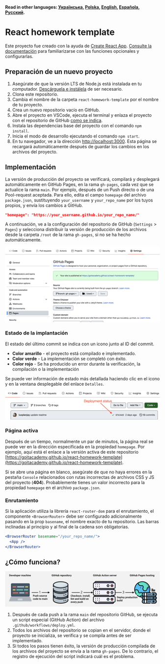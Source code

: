 **Read in other languages: [Українська](README.md), [Polska](README.pl.md),
[English](README.en.md), [Española](README.es.md), [Русский](README.ru.md).**

# React homework template

Este proyecto fue creado con la ayuda de
[Create React App](https://github.com/facebook/create-react-app). [Consulte la documentación](https://facebook.github.io/create-react-app/docs/getting-started) para familiarizarse con las funciones opcionales y configurarlas.

## Preparación de un nuevo proyecto

1. Asegúrate de que la versión LTS de Node.js está instalada en tu computador.
   [Descárguela e instálela](https://nodejs.org/en/) de ser necesario.
2. Clona este repositorio.
3. Cambia el nombre de la carpeta `react-homework-template` por el nombre de tu proyecto.
4. Crea un nuevo repositorio vacío en GitHub.
5. Abre el proyecto en VSCode, ejecuta el terminal y enlaza el proyecto con el repositorio de GitHub
   [como se indica](https://docs.github.com/en/get-started/getting-started-with-git/managing-remote-repositories#changing-a-remote-repositorys-url).
6. Instala las dependencias base del proyecto con el comando `npm install`.
7. Inicia el modo de desarrollo ejecutando el comando `npm start`.
8. En tu navegador, ve a la dirección [http://localhost:3000](http://localhost:3000).
   Esta página se recargará automáticamente después de guardar los cambios en los archivos del proyecto.

## Implementación

La versión de producción del proyecto se verificará, compilará y desplegará 
automáticamente en GitHub Pages, en la rama `gh-pages`, cada vez que se actualice
la rama `main`. Por ejemplo, después de un Push directo o de una Pool-request
aceptada. Para ello, edita el campo `homepage` del archivo `package.json`, 
sustituyendo `your_username` y `your_repo_name` por los tuyos propios, y envía 
los cambios a GitHub.

```json
"homepage": "https://your_username.github.io/your_repo_name/"
```

A continuación, ve a la configuración del repositorio de GitHub (`Settings` > 
`Pages`) y selecciona distribuir la versión de producción de los archivos desde la
carpeta `/root` de la rama `gh-pages`, si no se ha hecho automáticamente.

![GitHub Pages settings](./assets/repo-settings.png)

### Estado de la implantación

El estado del último commit se indica con un icono junto al ID del commit.

- **Color amarillo** - el proyecto está compilado e implementado.
- **Color verde** - La implementación se completó con éxito.
- **Color rojo** - Se ha producido un error durante la verificación, la compilación o la implementación

Se puede ver información de estado más detallada haciendo clic en el icono y 
en la ventana desplegable del enlace `Detalles`.

![Deployment status](./assets/status.png)

### Página activa

Después de un tiempo, normalmente un par de minutos, la página real se puede ver
en la dirección especificada en la propiedad `homepage`. Por ejemplo, aquí está 
el enlace a la versión activa de este repositorio
[https://goitacademy.github.io/react-homework-template](https://goitacademy.github.io/react-homework-template).

Si se abre una página en blanco, asegúrate de que no haya errores en la pestaña
`Console` relacionados con rutas incorrectas de archivos CSS y JS del proyecto
(**404**). Probablemente tienes un valor incorrecto para la propiedad `homepage`
en el archivo `package.json`.

### Enrutamiento

Si la aplicación utiliza la librería `react-router-dom` para el enrutamiento,
el componente `<BrowserRouter>` debe ser configurado adicionalmente pasando en
la prop `basename`, el nombre exacto de tu repositorio. Las barras inclinadas 
al principio y al final de la cadena son obligatorias.

```jsx
<BrowserRouter basename="/your_repo_name/">
  <App />
</BrowserRouter>
```

## ¿Cómo funciona?

![How it works](./assets/how-it-works.png)

1. Después de cada push a la rama `main` del repositorio GitHub, se ejecuta un 
   script especial (GitHub Action) del archivo `.github/workflows/deploy.yml`.
2. Todos los archivos del repositorio se copian en el servidor, donde el 
   proyecto se inicializa, se verifica y se compila antes de ser implementado.
3. Si todos los pasos tienen éxito, la versión de producción compilada de los
   archivos del proyecto se envía a la rama `gh-pages`. De lo contrario, el 
   registro de ejecución del script indicará cuál es el problema.
